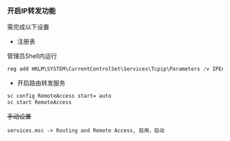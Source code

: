### 开启IP转发功能

需完成以下设置

* 注册表

管理员Shell内运行
```powershell
reg add HKLM\SYSTEM\CurrentControlSet\Services\Tcpip\Parameters /v IPEnableRouter /D 1 /f
```

* 开启路由转发服务
```cmd
sc config RemoteAccess start= auto
sc start RemoteAccess
```

~~手动设置~~
```
services.msc -> Routing and Remote Access, 启用，启动
```